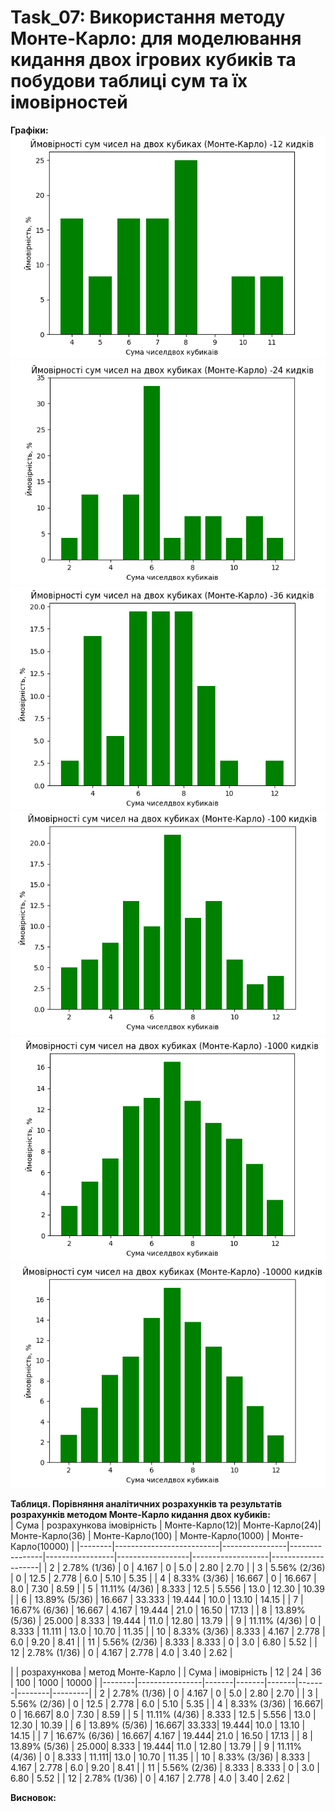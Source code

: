 # Task_07: Використання методу Монте-Карло: для моделювання кидання двох ігрових кубиків та побудови таблиці сум та їх імовірностей<br>



**Графіки:**<br>
![12.png](https://github.com/petjalviff/goit-algo-fp/blob/main/Image/12.png)
![24.png](https://github.com/petjalviff/goit-algo-fp/blob/main/Image/24.png)
![36.png](https://github.com/petjalviff/goit-algo-fp/blob/main/Image/36.png)
![100.png](https://github.com/petjalviff/goit-algo-fp/blob/main/Image/100.png)
![1000.png](https://github.com/petjalviff/goit-algo-fp/blob/main/Image/1000.png)
![10000.png](https://github.com/petjalviff/goit-algo-fp/blob/main/Image/10000.png)



**Таблиця. Порівняння аналітичних розрахунків та результатів розрахунків методом Монте-Карло кидання двох кубиків:**<br>
| Сума   | розрахункова імовірність | Монте-Карло(12)| Монте-Карло(24)| Монте-Карло(36) | Монте-Карло(100) | Монте-Карло(1000) | Монте-Карло(10000) |
|--------|--------------------------|----------------|----------------|-----------------|------------------|-------------------|--------------------|
| 2      | 2.78% (1/36)             | 0              | 4.167          | 0               | 5.0              | 2.80              | 2.70               |
| 3      | 5.56% (2/36)             | 0              | 12.5           | 2.778           | 6.0              | 5.10              | 5.35               |
| 4      | 8.33% (3/36)             | 16.667         | 0              | 16.667          | 8.0              | 7.30              | 8.59               |
| 5      | 11.11% (4/36)            | 8.333          | 12.5           | 5.556           | 13.0             | 12.30             | 10.39              |
| 6      | 13.89% (5/36)            | 16.667         | 33.333         | 19.444          | 10.0             | 13.10             | 14.15              |
| 7      | 16.67% (6/36)            | 16.667         | 4.167          | 19.444          | 21.0             | 16.50             | 17.13              |
| 8      | 13.89% (5/36)            | 25.000         | 8.333          | 19.444          | 11.0             | 12.80             | 13.79              |
| 9      | 11.11% (4/36)            | 0              | 8.333          | 11.111          | 13.0             | 10.70             | 11.35              |
| 10     | 8.33% (3/36)             | 8.333          | 4.167          | 2.778           | 6.0              | 9.20              | 8.41               |
| 11     | 5.56% (2/36)             | 8.333          | 8.333          | 0               | 3.0              | 6.80              | 5.52               |
| 12     | 2.78% (1/36)             | 0              | 4.167          | 2.778           | 4.0              | 3.40              | 2.62               |

|        |   розрахункова |                метод Монте-Карло                 |
| Сума   |   імовірність  |   12  |  24   |   36  |  100  |  1000  |  10000  |
|--------|----------------|-------|-------|-------|-------|--------|---------|
| 2      | 2.78% (1/36)   | 0     | 4.167 | 0     | 5.0   | 2.80   | 2.70    |
| 3      | 5.56% (2/36)   | 0     | 12.5  | 2.778 | 6.0   | 5.10   | 5.35    |
| 4      | 8.33% (3/36)   | 16.667| 0     | 16.667| 8.0   | 7.30   | 8.59    |
| 5      | 11.11% (4/36)  | 8.333 | 12.5  | 5.556 | 13.0  | 12.30  | 10.39   |
| 6      | 13.89% (5/36)  | 16.667| 33.333| 19.444| 10.0  | 13.10  | 14.15   |
| 7      | 16.67% (6/36)  | 16.667| 4.167 | 19.444| 21.0  | 16.50  | 17.13   |
| 8      | 13.89% (5/36)  | 25.000| 8.333 | 19.444| 11.0  | 12.80  | 13.79   |
| 9      | 11.11% (4/36)  | 0     | 8.333 | 11.111| 13.0  | 10.70  | 11.35   |
| 10     | 8.33% (3/36)   | 8.333 | 4.167 | 2.778 | 6.0   | 9.20   | 8.41    |
| 11     | 5.56% (2/36)   | 8.333 | 8.333 | 0     | 3.0   | 6.80   | 5.52    |
| 12     | 2.78% (1/36)   | 0     | 4.167 | 2.778 | 4.0   | 3.40   | 2.62    |

**Висновок:**

